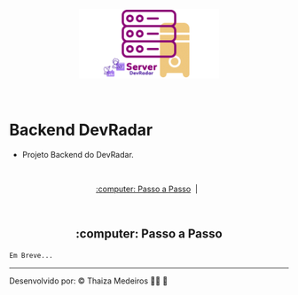 <p align="center">
  <img src="../.imagens/backend-devradar.png" alt="Backend DevRadar" title="Backend DevRadar" style="vertical-align:top; margin:6px 4px;" width="50%">
</p><br />

# Backend DevRadar

- Projeto Backend do DevRadar.

<br />

<p align="center">
  <a href="#rodando"> :computer: Passo a Passo</a>&nbsp;&nbsp;|&nbsp;&nbsp;
</p>

<br />

<div id="rodando" align="center">
    <h2> :computer: Passo a Passo</h2>
</div>

```bash
Em Breve...
```

---

Desenvolvido por: :copyright: Thaiza Medeiros :woman_technologist: :purple_heart:
